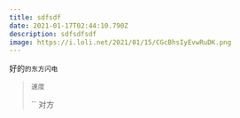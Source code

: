 ```yaml
---
title: sdfsdf
date: 2021-01-17T02:44:10.790Z
description: sdfsdfsdf
image: https://i.loli.net/2021/01/15/CGcBhsIyEvwRuDK.png
---
```

好的`的东方闪电`

> `速度`
>
> ``
对方